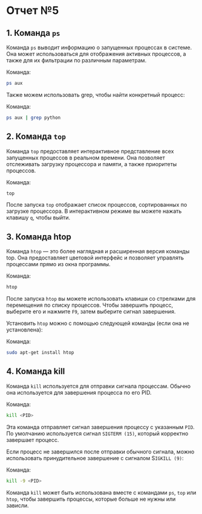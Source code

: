 # Отчет №5

## 1. Команда `ps`

Команда `ps` выводит информацию о запущенных процессах в системе. Она может использоваться для отображения активных процессов, а также для их фильтрации по различным параметрам.

Команда:
```bash
ps aux
```

Также можем использовать grep, чтобы найти конкретный процесс:

Команда:
```bash
ps aux | grep python
```

## 2. Команда `top`

Команда `top` предоставляет интерактивное представление всех запущенных процессов в реальном времени. Она позволяет отслеживать загрузку процессора и памяти, а также приоритеты процессов.

Команда:

```bash
top
```

После запуска `top` отображает список процессов, сортированных по загрузке процессора. В интерактивном режиме вы можете нажать клавишу `q`, чтобы выйти.

## 3. Команда htop

Команда `htop` — это более наглядная и расширенная версия команды top. Она предоставляет цветовой интерфейс и позволяет управлять процессами прямо из окна программы.

Команда:

```bash
htop
```

После запуска `htop` вы можете использовать клавиши со стрелками для перемещения по списку процессов. Чтобы завершить процесс, выберите его и нажмите `F9`, затем выберите сигнал завершения.

Установить `htop` можно с помощью следующей команды (если она не установлена):

Команда:

```bash
sudo apt-get install htop
```

## 4. Команда kill

Команда `kill` используется для отправки сигнала процессам. Обычно она используется для завершения процесса по его PID.

Команда:

```bash
kill <PID>
```

Эта команда отправляет сигнал завершения процессу с указанным `PID`. По умолчанию используется сигнал `SIGTERM (15)`, который корректно завершает процесс.

Если процесс не завершился после отправки обычного сигнала, можно использовать принудительное завершение с сигналом S`IGKILL (9)`:


Команда:

```bash
kill -9 <PID>
```

Команда `kill` может быть использована вместе с командами `ps`, `top` или `htop`, чтобы завершить процессы, которые больше не нужны или зависли.

